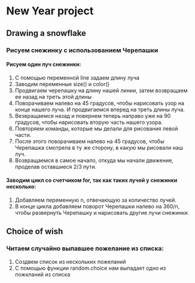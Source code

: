 # New Year project

## Drawing a snowflake
### Рисуем снежинку с использованием Черепашки

#### Рисуем один луч снежинки:
1) C помощью переменной line задаем длину луча
2) Заводим переменные size() и color()
3) Продвигаем черепашку на длину нашей линии, затем возвращаем ее назад на треть этой длины
4) Поворачиваем налево на 45 градусов, чтобы нарисовать узор на конце нашего луча. И продвигаемся вперед на треть длины луча.
5) Везвращаемся назад и повернем теперь направо уже на 90 градусов, чтобы нарисовать вторую часть нашего узора.
6) Повторяем команды, которые мы делали для рисования левой части.
7) После этого поворачиваем налево на 45 градусов, чтобы Черепашка смотрела в ту же сторону, в какую мы рисовали наш луч.
8) Возвращаемся в самое начало, откуда мы начали движение, проделав оставшиеся 2/3 пути.

#### Заводим цикл со счетчиком for, так как таких лучей у снежинки несколько:
1) Добавляем переменную n, отвечающую за количество лучей.
2) В конце цикла добавляем поворот Черепашки налево на 360/n, чтобы развернуть Черепашку и нарисовать другие лучи снежинки.


## Choice of wish
### Читаем случайно выпавшее пожелание из списка:
1) Создвем список из нескольких пожеланий
2) С помощью функции random.choice нам выпадает одно из пожкланий из списка
